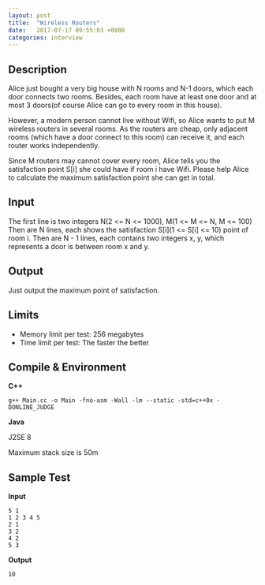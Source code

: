 ```yaml
---
layout: post
title:  "Wireless Routers"
date:   2017-07-17 09:55:03 +0800
categories: interview
---
```

## Description

Alice just bought a very big house with N rooms and N-1 doors, which each door connects two rooms. Besides, each room have at least one door and at most 3 doors(of course Alice can go to every room in this house).

However, a modern person cannot live without Wifi, so Alice wants to put M wireless routers in several rooms. As the routers are cheap, only adjacent rooms (which have a door connect to this room) can receive it, and each router works independently.

Since M routers may cannot cover every room, Alice tells you the satisfaction point S[i] she could have if room i have Wifi. Please help Alice to calculate the maximum satisfaction point she can get in total.

## Input

The first line is two integers N(2 <= N <= 1000), M(1 <= M <= N, M <= 100) Then are N lines, each shows the satisfaction S[i](1 <= S[i] <= 10) point of room i. Then are N - 1 lines, each contains two integers x, y, which represents a door is between room x and y.

## Output

Just output the maximum point of satisfaction.

## Limits

- Memory limit per test: 256 megabytes
- Time limit per test: The faster the better

## Compile & Environment

**C++**

```
g++ Main.cc -o Main -fno-asm -Wall -lm --static -std=c++0x -DONLINE_JUDGE
```

**Java**

J2SE 8

Maximum stack size is 50m

## Sample Test

**Input**

```
5 1
1 2 3 4 5
2 1
3 2
4 2
5 3
```

**Output**
```
10
```

